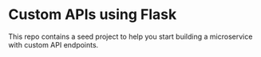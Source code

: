 Custom APIs using Flask
========================================================

This repo contains a seed project to help you start building a microservice with custom API endpoints.


